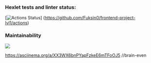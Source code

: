 ### Hexlet tests and linter status:
[![Actions Status](https://github.com/Fuksin0/frontend-project-lvl1/workflows/hexlet-check/badge.svg)]
(https://github.com/Fuksin0/frontend-project-lvl1/actions)

### Maintainability
<a href="https://codeclimate.com/github/codeclimate/codeclimate/maintainability"><img
src="https://api.codeclimate.com/v1/badges/a99a88d28ad37a79dbf6/maintainability" /></a>

https://asciinema.org/a/XX3WX6bnPYapFzkeE6mTFoOJ5 //brain-even
